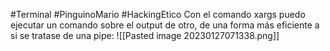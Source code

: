 #Terminal #PinguinoMario #HackingEtico 
Con el comando xargs puedo ejecutar un comando sobre el output de otro, de una forma más eficiente a si se tratase de una pipe:
![[Pasted image 20230127071338.png]]
